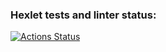 ### Hexlet tests and linter status:
[![Actions Status](https://github.com/Mediolan/frontend-project-12/workflows/hexlet-check/badge.svg)](https://github.com/Mediolan/frontend-project-12/actions)